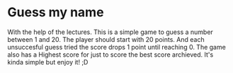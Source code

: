 # Guess my name
With the help of the lectures. This is a simple game to guess a number between 1 and 20. The player should start with 20 points. And each unsuccesful guess tried the score drops 1 point until reaching 0. The game also has a Highest score for just to score the best score archieved. It's kinda simple but enjoy it! ;D
